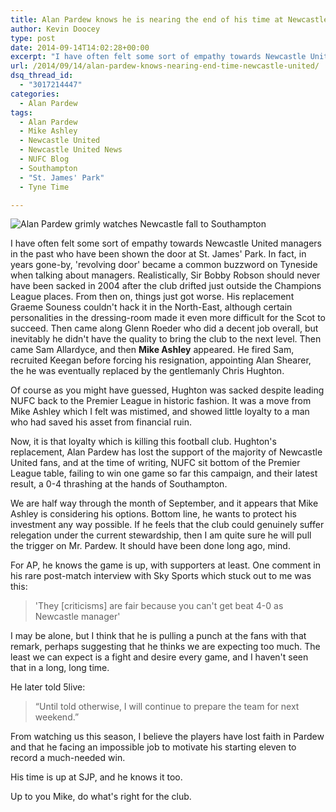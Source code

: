 ```yaml
---
title: Alan Pardew knows he is nearing the end of his time at Newcastle United
author: Kevin Doocey
type: post
date: 2014-09-14T14:02:28+00:00
excerpt: "I have often felt some sort of empathy towards Newcastle United managers in the past who have been shown the door at St. James' Park. In fact, in years gone-by, 'revolving door' became a common buzzword.."
url: /2014/09/14/alan-pardew-knows-nearing-end-time-newcastle-united/
dsq_thread_id:
  - "3017214447"
categories:
  - Alan Pardew
tags:
  - Alan Pardew
  - Mike Ashley
  - Newcastle United
  - Newcastle United News
  - NUFC Blog
  - Southampton
  - "St. James' Park"
  - Tyne Time

---
```

![Alan Pardew grimly watches Newcastle fall to Southampton](http://www.tynetime.com/wp-content/uploads/2014/09/Alan-Pardew-Newcastle-Southampton.jpg "Pardew - Knows that his time is limited on Tyneside & relationship with supporters is irreparable")

I have often felt some sort of empathy towards Newcastle United managers in the past who have been shown the door at St. James' Park. In fact, in years gone-by, 'revolving door' became a common buzzword on Tyneside when talking about managers. Realistically, Sir Bobby Robson should never have been sacked in 2004 after the club drifted just outside the Champions League places. From then on, things just got worse. His replacement Graeme Souness couldn't hack it in the North-East, although certain personalities in the dressing-room made it even more difficult for the Scot to succeed. Then came along Glenn Roeder who did a decent job overall, but inevitably he didn't have the quality to bring the club to the next level. Then came Sam Allardyce, and then **Mike Ashley** appeared. He fired Sam, recruited Keegan before forcing his resignation, appointing Alan Shearer, the he was eventually replaced by the gentlemanly Chris Hughton.

Of course as you might have guessed, Hughton was sacked despite leading NUFC back to the Premier League in historic fashion. It was a move from Mike Ashley which I felt was mistimed, and showed little loyalty to a man who had saved his asset from financial ruin.

Now, it is that loyalty which is killing this football club. Hughton's replacement, Alan Pardew has lost the support of the majority of Newcastle United fans, and at the time of writing, NUFC sit bottom of the Premier League table, failing to win one game so far this campaign, and their latest result, a 0-4 thrashing at the hands of Southampton.

We are half way through the month of September, and it appears that Mike Ashley is considering his options. Bottom line, he wants to protect his investment any way possible. If he feels that the club could genuinely suffer relegation under the current stewardship, then I am quite sure he will pull the trigger on Mr. Pardew. It should have been done long ago, mind.

For AP, he knows the game is up, with supporters at least. One comment in his rare post-match interview with Sky Sports which stuck out to me was this:

> 'They [criticisms] are fair because you can't get beat 4-0 as Newcastle manager'

I may be alone, but I think that he is pulling a punch at the fans with that remark, perhaps suggesting that he thinks we are expecting too much. The least we can expect is a fight and desire every game, and I haven't seen that in a long, long time.

He later told 5live:

> “Until told otherwise, I will continue to prepare the team for next weekend.”

From watching us this season, I believe the players have lost faith in Pardew and that he facing an impossible job to motivate his starting eleven to record a much-needed win.

His time is up at SJP, and he knows it too.

Up to you Mike, do what's right for the club.
